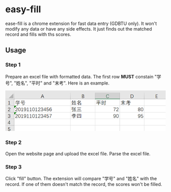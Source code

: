 # easy-fill
ease-fill is a chrome extension for fast data entry (GDBTU only). It won't modify any data or have any side effects. It just finds out the matched record and fills with ths scores. 


## Usage

### Step 1

Prepare an excel file with formatted data. The first row **MUST** constain "学号", "姓名", "平时" and "末考". Here is an example.

![Sample Picture](sample/sample.png)

### Step 2

Open the website page and upload the excel file. Parse the excel file.

### Step 3

Click "fill" button. The extension will compare "学号" and "姓名" with the record. If one of them doesn't match the record, the scores won't be filled.
